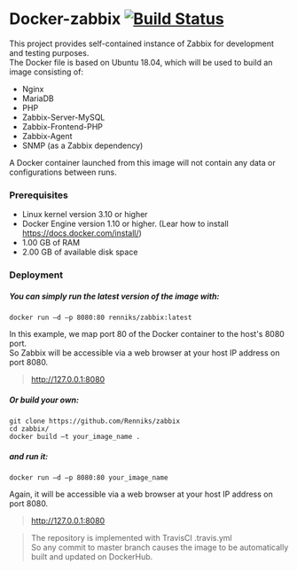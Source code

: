 # Docker-zabbix [![Build Status](https://travis-ci.org/Renniks/zabbix.svg?branch=master)](https://travis-ci.org/Renniks/zabbix)

This project provides self-contained instance of Zabbix for development and testing purposes.  
The Docker file is based on Ubuntu 18.04, which will be used to build an image consisting of: 
- Nginx
- MariaDB
- PHP
- Zabbix-Server-MySQL
- Zabbix-Frontend-PHP
- Zabbix-Agent
- SNMP (as a Zabbix dependency)

A Docker container launched from this image will not contain any data or configurations between runs.
### Prerequisites
- Linux kernel version 3.10 or higher
- Docker Engine version 1.10 or higher. (Lear how to install https://docs.docker.com/install/)
- 1.00 GB of RAM
- 2.00 GB of available disk space

### Deployment

##### You can simply run the latest version of the image with:
```
docker run –d –p 8080:80 renniks/zabbix:latest
```
In this example, we map port 80 of the Docker container to the host's 8080 port.  
So Zabbix will be accessible via a web browser at your host IP address on port 8080. 
 > http://127.0.0.1:8080

##### Or build your own:
```
git clone https://github.com/Renniks/zabbix
cd zabbix/
docker build –t your_image_name .
```
##### and run it:
```
docker run –d –p 8080:80 your_image_name
```
Again, it will be accessible via a web browser at your host IP address on port 8080. 
 > http://127.0.0.1:8080

> The repository is implemented with TravisCI .travis.yml  
> So any commit to master branch causes the image to be automatically built and updated on DockerHub.

